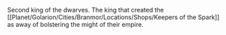 Second king of the dwarves. The king that created the [[Planet/Golarion/Cities/Branmor/Locations/Shops/Keepers of the Spark]] as away of bolstering the might of their empire. 